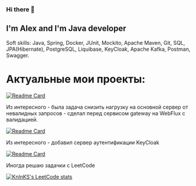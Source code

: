 ### Hi there 👋

## I'm Alex and I'm Java developer

Soft skills: Java, Spring, Docker, JUnit, Mockito, Apache Maven, Git, SQL, JPA(Hibernate), PostgreSQL, Liquibase, KeyCloak, Apache Kafka, Postman, Swagger.

 

# Актуальные мои проекты:

[![Readme Card](https://github-readme-stats.vercel.app/api/pin/?username=alextim1508&repo=shareIt&theme=darcula)](https://github.com/alextim1508/shareIt)

Из интересного - была задача снизить нагрузку на основной сервер от невалидных запросов - сделал перед сервисом gateway на WebFlux с валидацией. 

[![Readme Card](https://github-readme-stats.vercel.app/api/pin/?username=alextim1508&repo=java-explore-with-me&theme=darcula)](https://github.com/alextim1508/java-explore-with-me)

Из интересного - добавил сервер аутентификации KeyCloak

[![Readme Card](https://github-readme-stats.vercel.app/api/pin/?username=alextim1508&repo=currencyRate&theme=darcula)](https://github.com/alextim1508/currencyRate)


Иногда решаю задачки с LeetCode

[![KnlnKS's LeetCode stats](https://leetcode-stats-six.vercel.app/api?username=alextim1508&theme=dark)](https://github.com/alextim1508/leetcode-stats)


<!--
**alextim1508/alextim1508** is a ✨ _special_ ✨ repository because its `README.md` (this file) appears on your GitHub profile.

Here are some ideas to get you started:

- 🔭 I’m currently working on ...
- 🌱 I’m currently learning ...
- 👯 I’m looking to collaborate on ...
- 🤔 I’m looking for help with ...
- 💬 Ask me about ...
- 📫 How to reach me: ...
- 😄 Pronouns: ...
- ⚡ Fun fact: ...
-->

